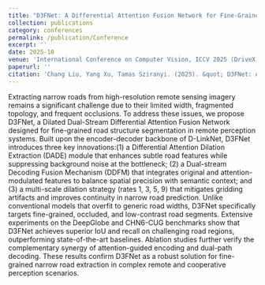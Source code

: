 ```yaml
---
title: "D3FNet: A Differential Attention Fusion Network for Fine-Grained Road Structure Extraction in Remote Perception Systems"
collection: publications
category: conferences
permalink: /publication/Conference
excerpt: ''
date: 2025-10
venue: 'International Conference on Computer Vision, ICCV 2025 (DriveX) paper id 5'
paperurl: ''
citation: 'Chang Liu, Yang Xu, Tamas Sziranyi. (2025). &quot; D3FNet: A Differential Attention Fusion Network for Fine-Grained Road Structure Extraction in Remote Perception Systems.&quot; <i>International Conference on Computer Vision </i>.ICCV 2025.'
---
```


Extracting narrow roads from high-resolution remote sensing imagery remains a significant challenge due to their limited width, fragmented topology, and frequent occlusions. To address these issues, we propose D3FNet, a Dilated Dual-Stream Differential Attention Fusion Network designed for fine-grained road structure segmentation in remote perception systems. Built upon the encoder-decoder backbone of D-LinkNet, D3FNet introduces three key innovations:(1) a Differential Attention Dilation Extraction (DADE) module that enhances subtle road features while suppressing background noise at the bottleneck; (2) a Dual-stream Decoding Fusion Mechanism (DDFM) that integrates original and attention-modulated features to balance spatial precision with semantic context; and (3) a multi-scale dilation strategy (rates 1, 3, 5, 9) that mitigates gridding artifacts and improves continuity in narrow road prediction. Unlike conventional models that overfit to generic road widths, D3FNet specifically targets fine-grained, occluded, and low-contrast road segments. Extensive experiments on the DeepGlobe and CHN6-CUG benchmarks show that D3FNet achieves superior IoU and recall on challenging road regions, outperforming state-of-the-art baselines. Ablation studies further verify the complementary synergy of attention-guided encoding and dual-path decoding. These results confirm D3FNet as a robust solution for fine-grained narrow road extraction in complex remote and cooperative perception scenarios.
